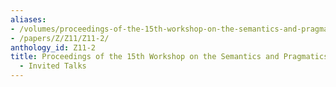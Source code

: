 ```yaml
---
aliases:
- /volumes/proceedings-of-the-15th-workshop-on-the-semantics-and-pragmatics-of-dialogue-invited-talks/
- /papers/Z/Z11/Z11-2/
anthology_id: Z11-2
title: Proceedings of the 15th Workshop on the Semantics and Pragmatics of Dialogue
  - Invited Talks
---
```

